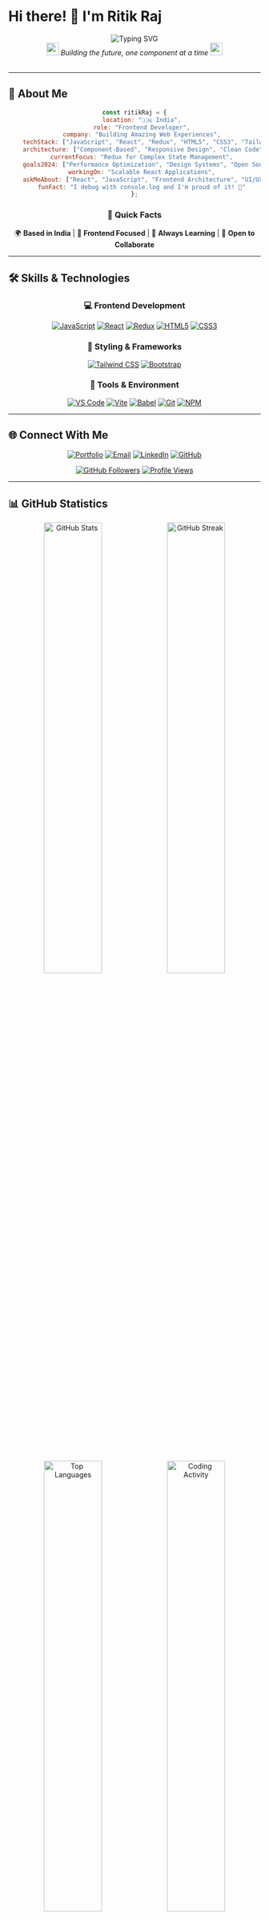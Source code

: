 # Hi there! 👋 I'm Ritik Raj

<div align="center">
  <img src="https://readme-typing-svg.herokuapp.com?font=Fira+Code&size=32&duration=3000&pause=1000&color=0891B2&center=true&vCenter=true&width=600&lines=Frontend+Developer;React+Enthusiast;UI%2FUX+Focused;Building+Amazing+Experiences;Always+Learning+%26+Growing" alt="Typing SVG" />
</div>

<div align="center">
  <img src="https://user-images.githubusercontent.com/18350557/176309783-0785949b-9127-417c-8b55-ab5a4333674e.gif" width="25" />
  <em>Building the future, one component at a time</em>
  <img src="https://user-images.githubusercontent.com/18350557/176309783-0785949b-9127-417c-8b55-ab5a4333674e.gif" width="25" />
</div>

<br>

---

## 🚀 About Me

<div align="center">

```javascript
const ritikRaj = {
    location: "🇮🇳 India",
    role: "Frontend Developer",
    company: "Building Amazing Web Experiences",
    techStack: ["JavaScript", "React", "Redux", "HTML5", "CSS3", "Tailwind"],
    architecture: ["Component-Based", "Responsive Design", "Clean Code"],
    currentFocus: "Redux for Complex State Management",
    goals2024: ["Performance Optimization", "Design Systems", "Open Source"],
    workingOn: "Scalable React Applications",
    askMeAbout: ["React", "JavaScript", "Frontend Architecture", "UI/UX"],
    funFact: "I debug with console.log and I'm proud of it! 🐛"
};
```

</div>

<div align="center">

### 🌟 Quick Facts

🌍 **Based in India** | 🎯 **Frontend Focused** | 🧠 **Always Learning** | 🤝 **Open to Collaborate**

</div>

---

## 🛠️ Skills & Technologies

<div align="center">

### 💻 Frontend Development
[![JavaScript](https://img.shields.io/badge/JavaScript-F7DF1E?style=for-the-badge&logo=javascript&logoColor=black)](https://developer.mozilla.org/en-US/docs/Web/JavaScript)
[![React](https://img.shields.io/badge/React-20232A?style=for-the-badge&logo=react&logoColor=61DAFB)](https://reactjs.org/)
[![Redux](https://img.shields.io/badge/Redux-593D88?style=for-the-badge&logo=redux&logoColor=white)](https://redux.js.org/)
[![HTML5](https://img.shields.io/badge/HTML5-E34F26?style=for-the-badge&logo=html5&logoColor=white)](https://developer.mozilla.org/en-US/docs/Web/HTML)
[![CSS3](https://img.shields.io/badge/CSS3-1572B6?style=for-the-badge&logo=css3&logoColor=white)](https://developer.mozilla.org/en-US/docs/Web/CSS)

### 🎨 Styling & Frameworks
[![Tailwind CSS](https://img.shields.io/badge/Tailwind_CSS-38B2AC?style=for-the-badge&logo=tailwind-css&logoColor=white)](https://tailwindcss.com/)
[![Bootstrap](https://img.shields.io/badge/Bootstrap-563D7C?style=for-the-badge&logo=bootstrap&logoColor=white)](https://getbootstrap.com/)

### 🔧 Tools & Environment
[![VS Code](https://img.shields.io/badge/VS_Code-0078D4?style=for-the-badge&logo=visual%20studio%20code&logoColor=white)](https://code.visualstudio.com/)
[![Vite](https://img.shields.io/badge/Vite-B73BFE?style=for-the-badge&logo=vite&logoColor=FFD62E)](https://vitejs.dev/)
[![Babel](https://img.shields.io/badge/Babel-F9DC3E?style=for-the-badge&logo=babel&logoColor=white)](https://babeljs.io/)
[![Git](https://img.shields.io/badge/GIT-E44C30?style=for-the-badge&logo=git&logoColor=white)](https://git-scm.com/)
[![NPM](https://img.shields.io/badge/npm-CB3837?style=for-the-badge&logo=npm&logoColor=white)](https://www.npmjs.com/)

</div>

---

## 🌐 Connect With Me

<div align="center">

[![Portfolio](https://img.shields.io/badge/🌐_Portfolio-Visit_Now-0891B2?style=for-the-badge&logoColor=white)](http://ritik-raj-portfolio.netlify.app/)
[![Email](https://img.shields.io/badge/📧_Email-ritikraj5776@gmail.com-EA4335?style=for-the-badge&logo=gmail&logoColor=white)](mailto:ritikraj5776@gmail.com)
[![LinkedIn](https://img.shields.io/badge/LinkedIn-Connect-0A66C2?style=for-the-badge&logo=linkedin&logoColor=white)](https://www.linkedin.com/in/ritik5776)
[![GitHub](https://img.shields.io/badge/GitHub-Follow-181717?style=for-the-badge&logo=github&logoColor=white)](https://www.github.com/Ritikraj3)

[![GitHub Followers](https://img.shields.io/github/followers/Ritikraj3?style=for-the-badge&logo=github&color=0891b2&labelColor=1c1917)](https://www.github.com/Ritikraj3)
[![Profile Views](https://komarev.com/ghpvc/?username=Ritikraj3&color=0891b2&style=for-the-badge&label=Profile+Views)](https://github.com/Ritikraj3)

</div>

---

## 📊 GitHub Statistics

<div align="center">
  <img width="48%" src="https://github-readme-stats.vercel.app/api?username=Ritikraj3&show_icons=true&theme=tokyonight&hide_border=true&count_private=true&title_color=0891b2&icon_color=0891b2&text_color=ffffff&bg_color=0d1117" alt="GitHub Stats" />
  <img width="48%" src="https://github-readme-streak-stats.herokuapp.com/?user=Ritikraj3&theme=tokyonight&hide_border=true&background=0d1117&stroke=0891b2&ring=0891b2&fire=0891b2&currStreakLabel=0891b2" alt="GitHub Streak" />
</div>

<div align="center">
  <img width="48%" src="https://github-readme-stats.vercel.app/api/top-langs/?username=Ritikraj3&layout=compact&theme=tokyonight&hide_border=true&title_color=0891b2&text_color=ffffff&bg_color=0d1117" alt="Top Languages" />
  <img width="48%" src="https://github-readme-stats.vercel.app/api/wakatime?username=Ritikraj3&theme=tokyonight&hide_border=true&title_color=0891b2&text_color=ffffff&bg_color=0d1117" alt="Coding Activity" />
</div>

<div align="center">
  <img width="90%" src="https://github-readme-activity-graph.vercel.app/graph?username=Ritikraj3&theme=tokyo-night&hide_border=true&bg_color=0d1117&color=0891b2&line=0891b2&point=ffffff" alt="GitHub Activity Graph" />
</div>

---

## 🏆 Featured Repositories

<div align="center">
  <a href="https://github.com/Ritikraj3/learning-React">
    <img width="45%" src="https://github-readme-stats.vercel.app/api/pin/?username=Ritikraj3&repo=learning-React&theme=tokyonight&hide_border=true&title_color=0891b2&text_color=ffffff&bg_color=0d1117" alt="Learning React" />
  </a>
  <a href="https://github.com/Ritikraj3/Learning-JavaScript">
    <img width="45%" src="https://github-readme-stats.vercel.app/api/pin/?username=Ritikraj3&repo=Learning-JavaScript&theme=tokyonight&hide_border=true&title_color=0891b2&text_color=ffffff&bg_color=0d1117" alt="Learning JavaScript" />
  </a>
</div>

---

## 🎯 Current Focus & Goals

<div align="center">

### 🔥 What I'm Currently Working On

```yaml
Learning:
  - "Advanced Redux Patterns & Redux Toolkit"
  - "React Performance Optimization Techniques"
  - "Modern CSS Architecture & Design Systems"

Building:
  - "Scalable React Applications with Clean Architecture"
  - "Reusable Component Libraries"
  - "Performance-Optimized Web Applications"

Goals_2024:
  - "Master State Management (Redux, Zustand, Context API)"
  - "Contribute to Open Source React Projects"
  - "Build and Deploy 5+ Production Ready Apps"
  - "Learn Next.js and Server-Side Rendering"
  - "Write Technical Blog Posts"
```

</div>

---

## 💬 Let's Collaborate

<div align="center">

### 🤝 I'm Open To

**🚀 React-based Applications** • **🎨 UI Component Libraries** • **⚡ Web Performance Optimization** • **🔧 Code Reviews** • **📚 Knowledge Sharing**

---

### 💡 Ask Me About

**⚛️ React & JSX** • **🔄 State Management** • **🎯 Component Architecture** • **📱 Responsive Design** • **🚀 Frontend Best Practices**

</div>

---

## 🐍 Contribution Graph

<div align="center">
  <img alt="snake eating my contributions" src="https://raw.githubusercontent.com/Ritikraj3/Ritikraj3/output/github-contribution-grid-snake.svg" />
</div>

---

<div align="center">
  
### 🌟 "Code is like humor. When you have to explain it, it's bad." - Cory House

[![Buy Me A Coffee](https://img.shields.io/badge/Buy_Me_A_Coffee-Support_My_Work-FFDD00?style=for-the-badge&logo=buy-me-a-coffee&logoColor=black)](https://www.buymeacoffee.com/ritikraj)

**Thanks for visiting! Happy coding! 🚀**

</div>
